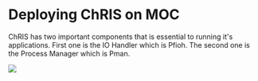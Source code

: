 # Deploying ChRIS on MOC
ChRIS has two important components that is essential to running it's applications. First one is the IO Handler which is Pfioh. The second one is the Process Manager which is Pman.

![](https://www.bu.edu/rhcollab/files/2017/11/image3.png)
